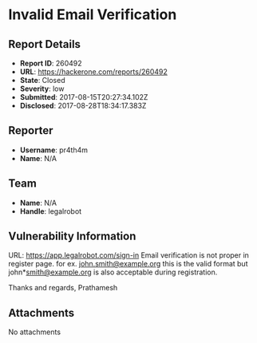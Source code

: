 # Invalid Email Verification

## Report Details
- **Report ID**: 260492
- **URL**: https://hackerone.com/reports/260492
- **State**: Closed
- **Severity**: low
- **Submitted**: 2017-08-15T20:27:34.102Z
- **Disclosed**: 2017-08-28T18:34:17.383Z

## Reporter
- **Username**: pr4th4m
- **Name**: N/A

## Team
- **Name**: N/A
- **Handle**: legalrobot

## Vulnerability Information
URL: https://app.legalrobot.com/sign-in
Email verification is not proper in register page. for ex. john.smith@example.org this is the valid format but john*smith@example.org is also acceptable during registration.

Thanks and regards,
Prathamesh 

## Attachments
No attachments
